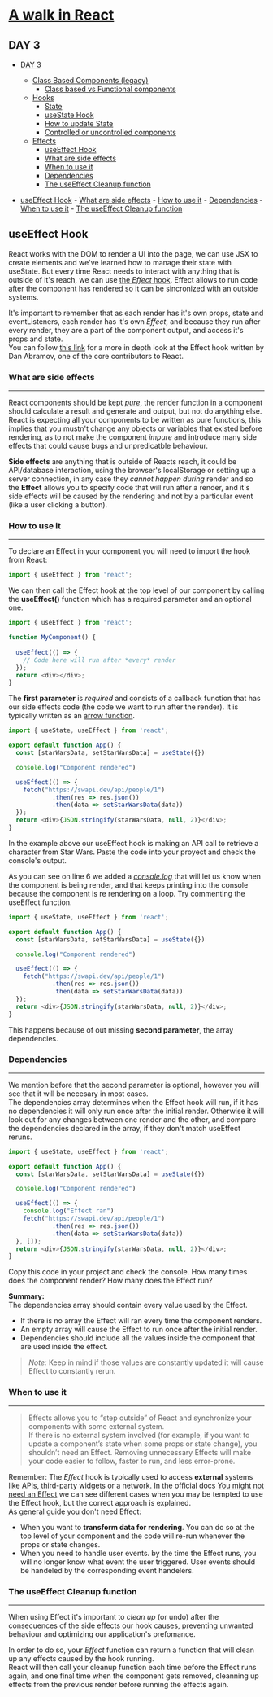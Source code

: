 # [A walk in React](/README.md)

## DAY 3

- [DAY 3](#day-3)
  - [Class Based Components (legacy)](#class-based-components)
    - [Class based vs Functional components](#class-based-vs-functional-components)
  - [Hooks](#hooks)
    - [State](#state)
    - [useState Hook](#useState-hook)
    - [How to update State](#how-to-update)
    - [Controlled or uncontrolled components](#controlled-or-uncontrolled-components)
  - [Effects](#effects)
    - [useEffect Hook](#useEffect-hook)
    - [What are side effects](#what-are-side-effects)
    - [When to use it](#when-to-use-it)
    - [Dependencies](#dependencies)
    - [The useEffect Cleanup function](#the-useEffect-cleanup)


- [useEffect Hook](#useeffect-hook)
        - [What are side effects](#what-are-side-effects)
        - [How to use it](#how-to-use-it)
        - [Dependencies](#dependencies)
        - [When to use it](#when-to-use-it)
        - [The useEffect Cleanup function](#the-useeffect-cleanup-function)

## useEffect Hook

React works with the DOM to render a UI into the page, we can use JSX to create elements and we've learned how to manage their state with useState. But every time React needs to interact with anything that is outside of it's reach, we can use [the *Effect* hook](https://react.dev/learn/synchronizing-with-effects). Effect allows to run code after the component has rendered so it can be sincronized with an outside systems.  


It's important to remember that as each render has it's own props, state and eventListeners, each render has it's own *Effect*, and because they run after every render, they are a part of the component output, and access it's props and state.  
You can follow [this link](https://overreacted.io/a-complete-guide-to-useeffect/) for a more in depth look at the Effect hook written by Dan Abramov, one of the core contributors to React.

### What are side effects
---
 
React components should be kept [*pure*](https://react.dev/learn/keeping-components-pure), the render function in a component should calculate a result and generate and output, but not do anything else.  
React is expecting all your components to be written as pure functions, this implies that you mustn't change any objects or variables that existed before rendering, as to not make the component *impure* and introduce many side effects that could cause bugs and unpredicatble behaviour.   


**Side effects** are anything that is outside of Reacts reach, it could be API/database interaction, using the browser's localStorage or setting up a server connection, in any case they 
*cannot happen during* render and so the **Effect** allows you to specify code that will run after a render, and it's side effects will be caused by the rendering and not by a particular event (like a user clicking a button).

### How to use it
---
To declare an Effect in your component you will need to import the hook from React:

````javascript
import { useEffect } from 'react';
````

We can then call the Effect hook at the top level of our component by calling the **useEffect()** function which has a required parameter and an optional one. 

````javascript
import { useEffect } from 'react';

function MyComponent() {
  
  useEffect(() => {
    // Code here will run after *every* render
  });
  return <div></div>;
}
````
The **first parameter** is *required* and consists of a callback function that has our side effects code (the code we want to run after the render). It is typically written as an [arrow function](https://developer.mozilla.org/en-US/docs/Web/JavaScript/Reference/Functions/Arrow_functions).

````javascript
import { useState, useEffect } from 'react';

export default function App() {
  const [starWarsData, setStarWarsData] = useState({})

  console.log("Component rendered")

  useEffect(() => {
    fetch("https://swapi.dev/api/people/1")
            .then(res => res.json())
            .then(data => setStarWarsData(data))
  });
  return <div>{JSON.stringify(starWarsData, null, 2)}</div>;
}
````

In the example above our useEffect hook is making an API call to retrieve a character from Star Wars. Paste the code into your proyect and check the console's output.  


As you can see on line 6 we added a [*console.log*](https://developer.mozilla.org/en-US/docs/Web/API/console/log) that will let us know when the component is being render, and that keeps printing into the console because the component is re rendering on a loop. Try commenting the useEffect function.

````javascript
import { useState, useEffect } from 'react';

export default function App() {
  const [starWarsData, setStarWarsData] = useState({})

  console.log("Component rendered")

  useEffect(() => {
    fetch("https://swapi.dev/api/people/1")
            .then(res => res.json())
            .then(data => setStarWarsData(data))
  });
  return <div>{JSON.stringify(starWarsData, null, 2)}</div>;
}
````

This happens because of out missing **second parameter**, the array dependencies.

### Dependencies
---
We mention before that the second parameter is optional, however you will see that it will be necesary in most cases.   
The dependencies array determines when the Effect hook will run, if it has no dependencies it will only run once after the initial render. Otherwise it will look out for any changes between one render and the other, and compare the dependencies declared in the array, if they don't match useEffect reruns.


````javascript
import { useState, useEffect } from 'react';

export default function App() {
  const [starWarsData, setStarWarsData] = useState({})

  console.log("Component rendered")

  useEffect(() => {
    console.log("Effect ran")
    fetch("https://swapi.dev/api/people/1")
            .then(res => res.json())
            .then(data => setStarWarsData(data))
  }, []);
  return <div>{JSON.stringify(starWarsData, null, 2)}</div>;
}
````

Copy this code in your project and check the console. How many times does the component render? How many does the Effect run?

**Summary:**   
The dependencies array should contain every value used by the Effect.
- If there is no array the Effect will ran every time the component renders.
- An empty array will cause the Effect to run once after the  initial render.
- Dependencies should include all the values inside the component that are used inside the effect.

> *Note:* Keep in mind if those values are constantly updated it will cause Effect to constantly rerun.

### When to use it
---

> Effects allows you to “step outside” of React and synchronize your components with some external system.  
If there is no external system involved (for example, if you want to update a component’s state when some props or state change), you shouldn’t need an Effect. Removing unnecessary Effects will make your code easier to follow, faster to run, and less error-prone.

Remember: The *Effect* hook is typically used to access **external** systems like APIs, third-party widgets or a network. In the official docs [You might not need an Effect](https://react.dev/learn/you-might-not-need-an-effect) we can see different cases when you may be tempted to use the Effect hook, but the correct approach is explained.   
As general guide you don't need Effect:
- When you want to **transform data for rendering**. You can do so at the top level of your component and the code will re-run whenever the props or state changes.
- When you need to handle user events. by the time the Effect runs, you will no longer know what event the user triggered. User events should be handeled by the corresponding event handelers.   

### The useEffect Cleanup function
---
When using Effect it's important to *clean up* (or undo) after the consecuences of the side effects our hook causes, preventing unwanted behaviour and optimizing our application's prefomance.  

In order to do so, your *Effect* function can return a function that will clean up any effects caused by the hook running.  
React will then call your cleanup function each time before the Effect runs again, and one final time when the component gets removed, cleanning up effects from the previous render before running the effects again.
